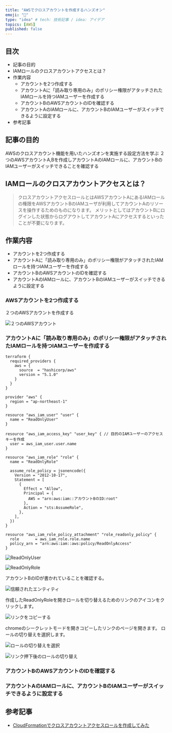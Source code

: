 ```yaml
---
title: "AWSでクロスアカウントを作成するハンズオン"
emoji: "📝"
type: "idea" # tech: 技術記事 / idea: アイデア
topics: [AWS]
published: false
---
```



## 目次

- 記事の目的
- IAMロールのクロスアカウントアクセスとは？
- 作業内容
  - アカウントを2つ作成する
  - アカウントAに「読み取り専用のみ」のポリシー権限がアタッチされたIAMロールを持つIAMユーザーを作成する
  - アカウントBのAWSアカウントのIDを確認する
  - アカウントAのIAMロールに、アカウントBのIAMユーザーがスイッチできるように設定する
- 参考記事

## 記事の目的

AWSのクロスアカウント機能を用いたハンズオンを実施する設定方法を学ぶ
２つのAWSアカウントA,Bを作成しアカウントAのIAMロールに、アカウントBのIAMユーザーがスイッチできることを確認する

## IAMロールのクロスアカウントアクセスとは？

> クロスアカウントアクセスロールとはAWSアカウントAにあるIAMロールの権限をAWSアカウントBのIAMユーザが利用してアカウントAのリソースを操作するためのものになります。 メリットとしてはアカウントBにログインした状態からログアウトしてアカウントAにアクセスするといったことが不要になります。

## 作業内容

- アカウントを2つ作成する
- アカウントAに「読み取り専用のみ」のポリシー権限がアタッチされたIAMロールを持つIAMユーザーを作成する
- アカウントBのAWSアカウントのIDを確認する
- アカウントAのIAMロールに、アカウントBのIAMユーザーがスイッチできるように設定する

### AWSアカウントを2つ作成する

２つのAWSアカウントを作成する

![２つのAWSアカウント](https://storage.googleapis.com/zenn-user-upload/ac8c18cbd536-20230715.png)

### アカウントAに「読み取り専用のみ」のポリシー権限がアタッチされたIAMロールを持つIAMユーザーを作成する

```terraform: main.tf
terraform {
  required_providers {
    aws = {
      source  = "hashicorp/aws"
      version = "5.1.0"
    }
  }
}

provider "aws" {
  region = "ap-northeast-1"
}

resource "aws_iam_user" "user" {
  name = "ReadOnlyUser"
}

resource "aws_iam_access_key" "user_key" { // 目的のIAMユーザーのアクセスキーを作成
  user = aws_iam_user.user.name
}

resource "aws_iam_role" "role" {
  name = "ReadOnlyRole"

  assume_role_policy = jsonencode({
    Version = "2012-10-17",
    Statement = [
      {
        Effect = "Allow",
        Principal = {
          AWS = "arn:aws:iam::アカウントBのID:root"
        },
        Action = "sts:AssumeRole",
      },
    ],
  })
}

resource "aws_iam_role_policy_attachment" "role_readonly_policy" {
  role       = aws_iam_role.role.name
  policy_arn = "arn:aws:iam::aws:policy/ReadOnlyAccess"
}
```

![ReadOnlyUser](https://storage.googleapis.com/zenn-user-upload/e72f09271da0-20230715.png)

![ReadOnlyRole](https://storage.googleapis.com/zenn-user-upload/295da143b6f5-20230715.png)

アカウントBのIDが書かれていることを確認する。

![信頼されたエンティティ](https://storage.googleapis.com/zenn-user-upload/a35f881d59d4-20230715.png)

作成したReadOnlyRoleを開きロールを切り替えるためのリンクのアイコンをクリックします。

![リンクをコピーする](https://storage.googleapis.com/zenn-user-upload/c5b6d27abb53-20230715.png)

chromeのシークレットモードを開きコピーしたリンクのページを開きます。
ロールの切り替えを選択します。

![ロールの切り替えを選択](https://storage.googleapis.com/zenn-user-upload/f346e0cfc160-20230715.png)


![リンク押下後のロールの切り替え](https://storage.googleapis.com/zenn-user-upload/6b44c7c6dc23-20230715.png)

### アカウントBのAWSアカウントのIDを確認する

### アカウントAのIAMロールに、アカウントBのIAMユーザーがスイッチできるように設定する

## 参考記事

- [CloudFormationでクロスアカウントアクセスロールを作成してみた](https://dev.classmethod.jp/articles/created_a_cross-account_access_role_in_cloudformation/)
